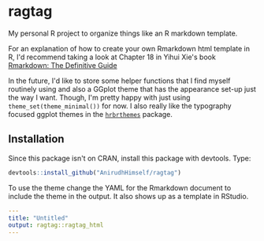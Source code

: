# ragtag
My personal R project to organize things like an R markdown template.

For an explanation of how to create your own Rmarkdown html template in R, I'd recommend taking a look at Chapter 18 in Yihui Xie's book [Rmarkdown: The Definitive Guide](https://bookdown.org/yihui/rmarkdown/new-formats.html)

In the future, I'd like to store some helper functions that I find myself routinely using and also a GGplot theme that has the appearance set-up just the way I want. Though, I'm pretty happy with just using `theme_set(theme_minimal())` for now. I also really like the typography focused ggplot themes in the [`hrbrthemes`](https://github.com/hrbrmstr/hrbrthemes) package. 


## Installation

Since this package isn't on CRAN, install this package with devtools. Type:

```r
devtools::install_github("AnirudhHimself/ragtag")
```

To use the theme change the YAML for the Rmarkdown document to include the theme in the output. It also shows up as a template in RStudio.

```YAML
---
title: "Untitled"
output: ragtag::ragtag_html
---

```
